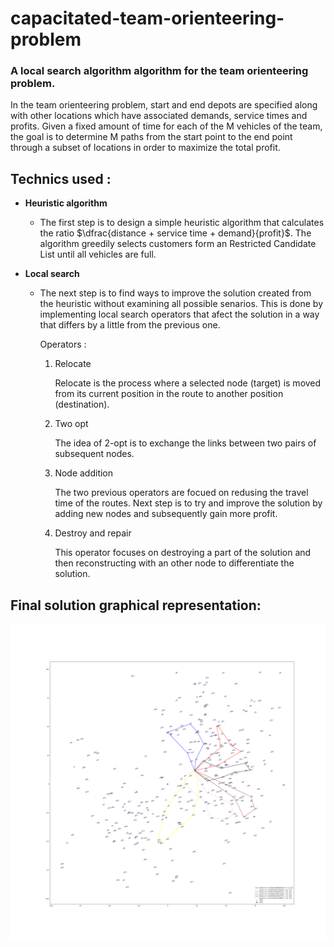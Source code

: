 # capacitated-team-orienteering-problem
### A local search algorithm algorithm for the team orienteering problem.

In the team orienteering problem, start and end depots are specified along with other locations which have associated demands, service times and profits.
Given a fixed amount of time for each of the M vehicles of the team,
the goal is to determine M paths from the start point to the end point through a subset of locations in order to maximize the total profit.

## Technics used :

* **Heuristic algorithm**

  * The first step is to design a simple heuristic algorithm that calculates the ratio $\dfrac{distance + service time + demand}{profit}$.
  The algorithm greedily selects customers form an Restricted Candidate List until all vehicles are full.

* **Local search**

  * The next step is to find ways to improve the solution created from the heuristic without examining all possible senarios. This is done by implementing local search operators that afect the solution in a way that differs by a little from the previous one.
  
    Operators :
   
      1. Relocate
        
          Relocate is the process where a selected node (target) is moved from its current position in the route to another position (destination).
          
      2. Two opt
      
          The idea of 2-opt is to exchange the links between two pairs of subsequent nodes.

      3. Node addition
      
          The two previous operators are focued on redusing the travel time of the routes. 
          Next step is to try and improve the solution by adding new nodes and subsequently gain more profit.

      4. Destroy and repair
      
          This operator focuses on destroying a part of the solution and then reconstructing with an other node to differentiate the solution.


## Final solution graphical representation: 

![Drag Racing](./1092_progression_figures/21_1092.png)
